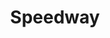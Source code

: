 ---
title: "Speedway"
url: /hilton-head-island/speedway-william-hilton-parkway/
shop: convenience
---